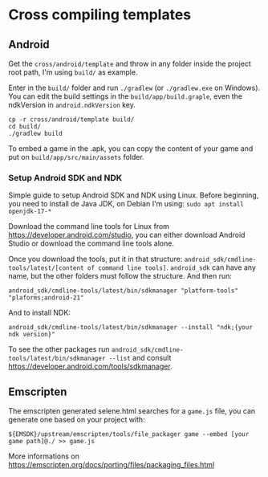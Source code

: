 # Cross compiling templates

## Android

Get the `cross/android/template` and throw in any folder inside the project root path, I'm using `build/` as example.

Enter in the `build/` folder and run `./gradlew` (or `./gradlew.exe` on Windows). You can edit the build settings in the `build/app/build.graple`, even the ndkVersion in `android.ndkVersion` key.

```
cp -r cross/android/template build/
cd build/
./gradlew build
```

To embed a game in the .apk, you can copy the content of your game and put on `build/app/src/main/assets` folder.

### Setup Android SDK and NDK

Simple guide to setup Android SDK and NDK using Linux. Before beginning, you need to install de Java JDK, on Debian I'm using: `sudo apt install openjdk-17-*`

Download the command line tools for Linux from https://developer.android.com/studio, you can either download Android Studio or download the command line tools alone.

Once you download the tools, put it in that structure: `android_sdk/cmdline-tools/latest/[content of command line tools]`. `android_sdk` can have any name, but the other folders must follow the structure. And then run:

```
android_sdk/cmdline-tools/latest/bin/sdkmanager "platform-tools" "plaforms;android-21"
```

And to install NDK:

```
android_sdk/cmdline-tools/latest/bin/sdkmanager --install "ndk;{your ndk version}"
```

To see the other packages run `android_sdk/cmdline-tools/latest/bin/sdkmanager --list` and consult https://developer.android.com/tools/sdkmanager.

## Emscripten

The emscripten generated selene.html searches for a `game.js` file, you can generate one based on your project with:

```
${EMSDK}/upstream/emscripten/tools/file_packager game --embed [your game path]@./ >> game.js
```

More informations on https://emscripten.org/docs/porting/files/packaging_files.html
